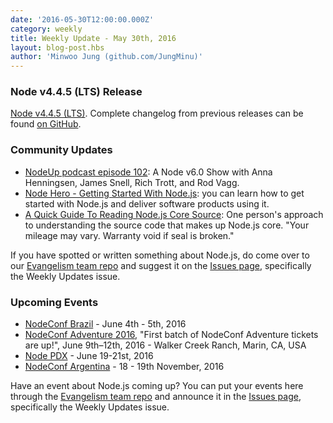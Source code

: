 ```yaml
---
date: '2016-05-30T12:00:00.000Z'
category: weekly
title: Weekly Update - May 30th, 2016
layout: blog-post.hbs
author: 'Minwoo Jung (github.com/JungMinu)'
---
```


### Node v4.4.5 (LTS) Release

[Node v4.4.5 (LTS)](https://nodejs.org/en/blog/release/v4.4.5/). Complete changelog from previous releases can be found [on GitHub](https://github.com/nodejs/node/blob/main/CHANGELOG.md).

### Community Updates

- [NodeUp podcast episode 102](http://nodeup.com/onehundredtwo): A Node v6.0 Show with Anna Henningsen, James Snell, Rich Trott, and Rod Vagg.
- [Node Hero - Getting Started With Node.js](https://blog.risingstack.com/node-hero-tutorial-getting-started-with-node-js/): you can learn how to get started with Node.js and deliver software products using it.
- [A Quick Guide To Reading Node.js Core Source](https://medium.com/@Trott/a-quick-guide-to-reading-node-js-core-source-c968d83e4194#.mmontrmvg): One person's approach to understanding the source code that makes up Node.js core. "Your mileage may vary. Warranty void if seal is broken."

If you have spotted or written something about Node.js, do come over to our [Evangelism team repo](https://github.com/nodejs/evangelism) and suggest it on the [Issues page](https://github.com/nodejs/evangelism/issues), specifically the Weekly Updates issue.

### Upcoming Events

- [NodeConf Brazil](http://brazil.nodeconf.com) - June 4th - 5th, 2016
- [NodeConf Adventure 2016](https://ti.to/nodeconf/adventure-2016), "First batch of NodeConf Adventure tickets are up!", June 9th–12th, 2016 - Walker Creek Ranch, Marin, CA, USA
- [Node PDX](http://nodepdx.org) - June 19-21st, 2016
- [NodeConf Argentina](https://2016.nodeconf.com.ar) - 18 - 19th November, 2016

Have an event about Node.js coming up? You can put your events here through the [Evangelism team repo](https://github.com/nodejs/evangelism) and announce it in the [Issues page](https://github.com/nodejs/evangelism/issues), specifically the Weekly Updates issue.
